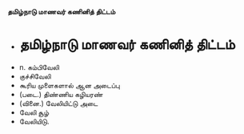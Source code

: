 **தமிழ்நாடு மாணவர் கணினித் திட்டம்**
- # தமிழ்நாடு மாணவர் கணினித் திட்டம்
- n. கம்பிவேலி
- குச்சிவேலி
- கூரிய முளைகளால் ஆன அடைப்பு
- (படை.) திண்ணிய கழியரண்
- (வினை.) வேலியிட்டு அடை
- வேலி சூழ்
- வேலியிடு.

